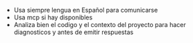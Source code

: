- Usa siempre lengua en Español para comunicarse
- Usa mcp si hay disponibles
- Analiza bien el codigo y el contexto del proyecto para hacer diagnosticos y antes de emitir respuestas

